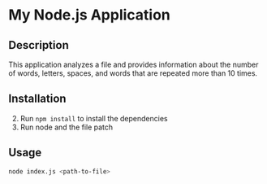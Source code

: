 # My Node.js Application

## Description

This application analyzes a file and provides information about the number of words, letters, spaces, and words that are repeated more than 10 times.

## Installation

2. Run `npm install` to install the dependencies
3. Run node and the file patch

## Usage

```bash
node index.js <path-to-file>
```
